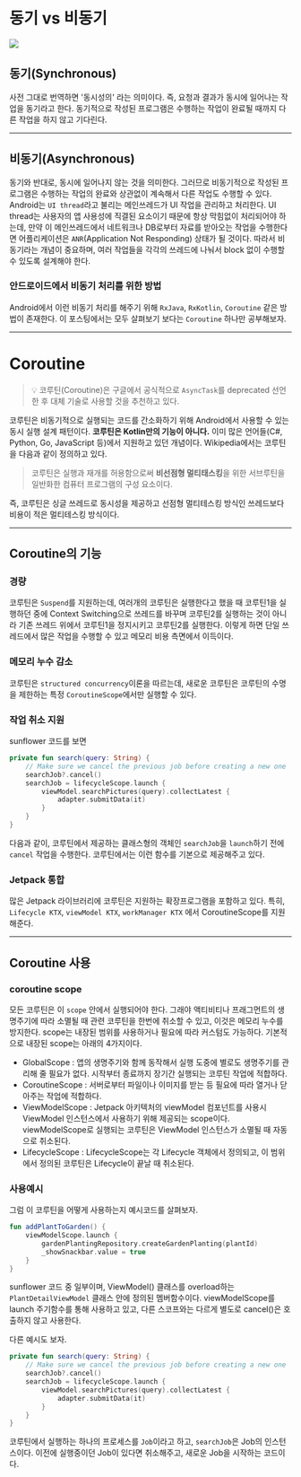 <!-- title : [Android] 비동기 처리 -->
# 동기 vs 비동기
![](https://images.velog.io/images/dorazi/post/dadf63e9-5994-4967-bc3f-ca0bc173897c/%E1%84%89%E1%85%B3%E1%84%8F%E1%85%B3%E1%84%85%E1%85%B5%E1%86%AB%E1%84%89%E1%85%A3%E1%86%BA%202020-03-31%20%E1%84%8B%E1%85%A9%E1%84%8C%E1%85%A5%E1%86%AB%202.29.45.png)
## 동기(Synchronous)
사전 그대로 번역하면 '동시성의' 라는 의미이다. 즉, 요청과 결과가 동시에 일어나는 작업을 동기라고 한다. 동기적으로 작성된 프로그램은 수행하는 작업이 완료될 때까지 다른 작업을 하지 않고 기다린다. 

---
## 비동기(Asynchronous)
동기와 반대로, 동시에 일어나지 않는 것을 의미한다. 그러므로 비동기적으로 작성된 프로그램은 수행하는 작업의 완료와 상관없이 계속해서 다른 작업도 수행할 수 있다. 
Android는 `UI thread`라고 불리는 메인쓰레드가 UI 작업을 관리하고 처리한다. UI thread는 사용자의 앱 사용성에 직결된 요소이기 때문에 항상 막힘없이 처리되어야 하는데, 만약 이 메인쓰레드에서 네트워크나 DB로부터 자료를 받아오는 작업을 수행한다면 어플리케이션은 `ANR`(Application Not Responding) 상태가 될 것이다. 따라서 비동기라는 개념이 중요하며, 여러 작업들을 각각의 쓰레드에 나눠서 block 없이 수행할 수 있도록 설계해야 한다.

### 안드로이드에서 비동기 처리를 위한 방법
Android에서 이런 비동기 처리를 해주기 위해 `RxJava`, `RxKotlin`, `Coroutine` 같은 방법이 존재한다. 이 포스팅에서는 모두 살펴보기 보다는 `Coroutine` 하나만 공부해보자.

---

# Coroutine
> 💡 코루틴(Coroutine)은 구글에서 공식적으로 `AsyncTask`를 deprecated 선언한 후 대체 기술로 사용할 것을 추천하고 있다.

코루틴은 비동기적으로 실행되는 코드를 간소화하기 위해 Android에서 사용할 수 있는 동시 실행 설계 패턴이다. **코루틴은 Kotlin만의 기능이 아니다.** 이미 많은 언어들(C#, Python, Go, JavaScript 등)에서 지원하고 있던 개념이다.
Wikipedia에서는 코루틴을 다음과 같이 정의하고 있다.
> 코루틴은 실행과 재개를 허용함으로써 **비선점형 멀티태스킹**을 위한 서브루틴을 일반화한 컴퓨터 프로그램의 구성 요소이다.

즉, 코루틴은 싱글 쓰레드로 동시성을 제공하고 선점형 멀티테스킹 방식인 쓰레드보다 비용이 적은 멀티테스킹 방식이다.

---
## Coroutine의 기능
### 경량
코루틴은 `Suspend`를 지원하는데, 여러개의 코루틴은 실행한다고 했을 때 코루틴1을 실행하던 중에 Context Switching으로 쓰레드를 바꾸며 코루틴2를 실행하는 것이 아니라 기존 쓰레드 위에서 코루틴1을 정지시키고 코루틴2를 실행한다. 이렇게 하면 단일 쓰레드에서 많은 작업을 수행할 수 있고 메모리 비용 측면에서 이득이다.

### 메모리 누수 감소
코루틴은 `structured concurrency`이론을 따르는데, 새로운 코루틴은 코루틴의 수명을 제한하는 특정 `CoroutineScope`에서만 실행할 수 있다.

### 작업 취소 지원
sunflower 코드를 보면
```kotlin
private fun search(query: String) {
    // Make sure we cancel the previous job before creating a new one
    searchJob?.cancel()
    searchJob = lifecycleScope.launch {
        viewModel.searchPictures(query).collectLatest {
            adapter.submitData(it)
        }
    }
}
```
다음과 같이, 코루틴에서 제공하는 클래스형의 객체인 `searchJob`을 `launch`하기 전에 `cancel` 작업을 수행한다. 코루틴에서는 이런 함수를 기본으로 제공해주고 있다.

### Jetpack 통합
많은 Jetpack 라이브러리에 코루틴은 지원하는 확장프로그램을 포함하고 있다.
특히, `Lifecycle KTX`, `viewModel KTX`, `workManager KTX` 에서 CoroutineScope를 지원해준다.

---
## Coroutine 사용
### coroutine scope
모든 코루틴은 이 `scope` 안에서 실행되어야 한다. 그래야 액티비티나 프래그먼트의 생명주기에 따라 소멸될 때 관련 코루틴을 한번에 취소할 수 있고, 이것은 메모리 누수를 방지한다. scope는 내장된 범위를 사용하거나 필요에 따라 커스텀도 가능하다.
기본적으로 내장된 scope는 아래의 4가지이다.
- GlobalScope : 앱의 생명주기와 함께 동작해서 실행 도중에 별로도 생명주기를 관리해 줄 필요가 없다. 시작부터 종료까지 장기간 실행되는 코루틴 작업에 적합하다.
- CoroutineScope : 서버로부터 파일이나 이미지를 받는 등 필요에 따라 열거나 닫아주는 작업에 적합하다.
- ViewModelScope : Jetpack 아키텍처의 viewModel 컴포넌트를 사용시 ViewModel 인스턴스에서 사용하기 위해 제공되는 scope이다. viewModelScope로 실행되는 코루틴은 ViewModel 인스턴스가 소멸될 때 자동으로 취소된다.
- LifecycleScope : LifecycleScope는 각 Lifecycle 객체에서 정의되고, 이 범위에서 정의된 코루틴은 Lifecycle이 끝날 때 취소된다.

### 사용예시
그럼 이 코루틴을 어떻게 사용하는지 예시코드를 살펴보자.
```kotlin
fun addPlantToGarden() {
    viewModelScope.launch {
        gardenPlantingRepository.createGardenPlanting(plantId)
        _showSnackbar.value = true
    }
}
```
sunflower 코드 중 일부이며, ViewModel() 클래스를 overload하는 `PlantDetailViewModel` 클래스 안에 정의된 멤버함수이다. viewModelScope를 launch 주기함수를 통해 사용하고 있고, 다른 스코프와는 다르게 별도로 cancel()은 호출하지 않고 사용한다.

다른 예시도 보자.
```kotlin
private fun search(query: String) {
    // Make sure we cancel the previous job before creating a new one
    searchJob?.cancel()
    searchJob = lifecycleScope.launch {
        viewModel.searchPictures(query).collectLatest {
            adapter.submitData(it)
        }
    }
}
```
코루틴에서 실행하는 하나의 프로세스를 `Job`이라고 하고, `searchJob`은 Job의 인스턴스이다. 이전에 실행중이던 Job이 있다면 취소해주고, 새로운 Job을 시작하는 코드이다.